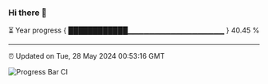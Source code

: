### Hi there 👋

⏳ Year progress { ████████████▁▁▁▁▁▁▁▁▁▁▁▁▁▁▁▁▁▁ } 40.45 %

---

⏰ Updated on Tue, 28 May 2024 00:53:16 GMT

![Progress Bar CI](https://github.com/liununu/liununu/workflows/Progress%20Bar%20CI/badge.svg)

